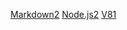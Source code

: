 [Markdown2](http://es.wikipedia.org/wiki/Markdown)
[Node.js2](http://nodejs.org/)
[V81](http://developers.google.com/v8/)
